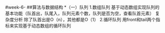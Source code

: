 #week-6-
##算法与数据结构
    *（一）队列
            1.数组队列
               基于动态数组实现队列的基本功能（队首出，队尾入，队列元素个数，队列是否为空，查看队首元素）
               复杂度分析
                    除了队首出是O（n），其他都是O（1）
            2.循环队列
                用front和tail两个指标来实现基于动态数组的循环队列
                
